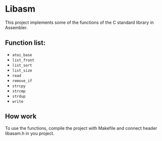 # Libasm

This project implements some of the functions of the C standard library in Assembler.


## Function list:
- `atoi_base`
- `list_front`
- `list_sort`
- `list_size`
- `read`
- `remove_if`
- `strcpy`
- `strcmp`
- `strdup`
- `write`

## How work

To use the functions, compile the project with Makefile and connect header libasam.h in you project.
